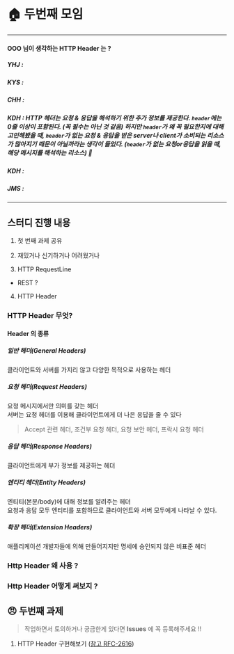 # :house: 두번째 모임

<hr>

#### OOO 님이 생각하는 HTTP Header 는 ?

##### YHJ : 
##### KYS : 
##### CHH : 
##### KDH : HTTP 헤더는 요청 & 응답을 해석하기 위한 **추가 정보**를 제공한다. `header`에는 0줄 이상이 포함된다. (꼭 필수는 아닌 것 같음) 하지만 `header`가 왜 꼭 필요한지에 대해 고민해봤을 때, `header`가 없는 요청 & 응답을 받은 server나 client가 소비되는 리소스가 많아지기 때문이 아닐까라는 생각이 들었다. (`header`가 없는 요청or응답을 읽을 때, 해당 메시지를 해석하는 리소스) 🤔
##### KDH : 
##### JMS : 

<hr>

## 스터디 진행 내용

1. 첫 번째 과제 공유

2. 재밌거나 신기하거나 어려웠거나

3. HTTP RequestLine

  - REST ?

4. HTTP Header

### HTTP Header 무엇?

#### Header 의 종류 

##### 일반 헤더(General Headers)
클라이언트와 서버를 가지리 않고 다양한 목적으로 사용하는 헤더<br>

##### 요청 헤더(Request Headers)
요청 메시지에서만 의미를 갖는 헤더<br>
서버는 요청 헤더를 이용해 클라이언트에게 더 나은 응답을 줄 수 있다

> Accept 관련 헤더, 조건부 요청 헤더, 요청 보안 헤더, 프락시 요청 헤더

##### 응답 헤더(Response Headers)
클라이언트에게 부가 정보를 제공하는 헤더

##### 엔티티 헤더(Entity Headers)
엔티티(본문/body)에 대해 정보를 알려주는 헤더<br>
요청과 응답 모두 엔티티를 포함하므로 클라이언트와 서버 모두에게 나타날 수 있다.

##### 확장 헤더(Extension Headers)
애플리케이션 개발자들에 의해 만들어지지만 명세에 승인되지 않은 비표준 헤더

### Http Header 왜 사용 ?

### Http Header 어떻게 써보지 ?

## :angry: 두번째 과제

> 작업하면서 토의하거나 궁금한게 있다면 **Issues** 에 꼭 등록해주세요 !!

1. HTTP Header 구현해보기 ([참고 RFC-2616](https://tools.ietf.org/html/rfc2616#page-31))
